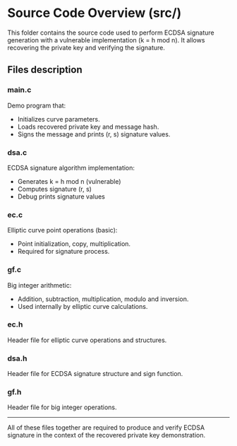 
# Source Code Overview (src/)

This folder contains the source code used to perform ECDSA signature generation
with a vulnerable implementation (k = h mod n). It allows recovering the private key and verifying the signature.

## Files description

### main.c
Demo program that:
- Initializes curve parameters.
- Loads recovered private key and message hash.
- Signs the message and prints (r, s) signature values.

### dsa.c
ECDSA signature algorithm implementation:
- Generates k = h mod n (vulnerable)
- Computes signature (r, s)
- Debug prints signature values

### ec.c
Elliptic curve point operations (basic):
- Point initialization, copy, multiplication.
- Required for signature process.

### gf.c
Big integer arithmetic:
- Addition, subtraction, multiplication, modulo and inversion.
- Used internally by elliptic curve calculations.

### ec.h
Header file for elliptic curve operations and structures.

### dsa.h
Header file for ECDSA signature structure and sign function.

### gf.h
Header file for big integer operations.

---

All of these files together are required to produce and verify ECDSA signature in the context of the recovered private key demonstration.
